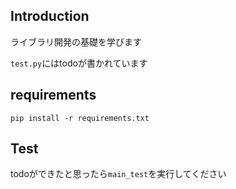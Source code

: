 ## Introduction
ライブラリ開発の基礎を学びます

```test.py```にはtodoが書かれています

## requirements
``` pip install -r requirements.txt ```

## Test
todoができたと思ったら```main_test```を実行してください
